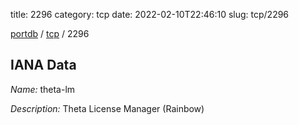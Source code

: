 title: 2296
category: tcp
date: 2022-02-10T22:46:10
slug: tcp/2296

[portdb](/) / [tcp](/category/tcp.html) / 2296


## IANA Data

_Name:_ theta-lm

_Description:_ Theta License Manager (Rainbow)

